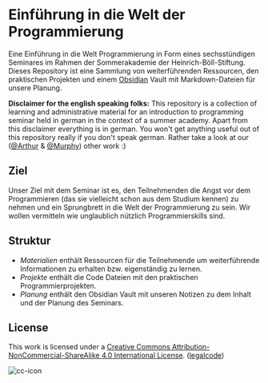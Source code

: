 # Einführung in die Welt der Programmierung

Eine Einführung in die Welt Programmierung in Form eines sechsstündigen Seminares im Rahmen der Sommerakademie der Heinrich-Böll-Stiftung. Dieses Repository ist eine Sammlung von weiterführenden Ressourcen, den praktischen Projekten und einem [Obsidian](https://obsidian.md) Vault mit Markdown-Dateien für unsere Planung.

**Disclaimer for the english speaking folks:** This repository is a collection of learning and administrative material for an introduction to programming seminar held in german in the context of a summer academy. Apart from this disclaimer everything is in german. You won't get anything useful out of this repository really if you don't speak german. Rather take a look at our ([@Arthur](https://github.com/QuantumMerlinArthur) & [@Murphy](https://github.com/StrangeGirlMurph)) other work :)

## Ziel

Unser Ziel mit dem Seminar ist es, den Teilnehmenden die Angst vor dem Programmieren (das sie vielleicht schon aus dem Studium kennen) zu nehmen und ein Sprungbrett in die Welt der Programmierung zu sein. Wir wollen vermitteln wie unglaublich nützlich Programmierskills sind.

## Struktur

- _Materialien_ enthält Ressourcen für die Teilnehmende um weiterführende Informationen zu erhalten bzw. eigenständig zu lernen.
- _Projekte_ enthält die Code Dateien mit den praktischen Programmierprojekten.
- _Planung_ enthält den Obsidian Vault mit unseren Notizen zu dem Inhalt und der Planung des Seminars.

## License

This work is licensed under a [Creative Commons Attribution-NonCommercial-ShareAlike 4.0 International License](https://creativecommons.org/licenses/by-nc-sa/4.0/). ([legalcode](https://creativecommons.org/licenses/by-nc-sa/4.0/legalcode))

![cc-icon](https://i.creativecommons.org/l/by-nc-sa/4.0/88x31.png)
